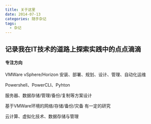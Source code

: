 ```yaml
---
title: 关于这里
date: 2014-07-13
categories: 随手杂记
tags:
  - 杂记
---
```


## 记录我在IT技术的道路上探索实践中的点点滴滴
   
#### 专注方向

VMWare vSphere/Horizon 安装、部署、规划、设计、管理、自动化运维

Powershell、PowerCLI、Pyhton

服务器、数据存储/管理/备份/复制等方案设计

基于VMWare环境的网络/存储/备份/灾备 有一定的研究

云计算、虚拟化技术、数据存储与管理

